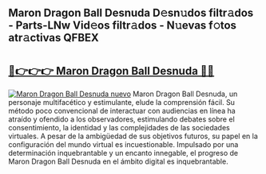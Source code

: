 ## Maron Dragon Ball Desnuda D𝚎sn𝚞dos filtr𝚊dos - Parts-LNw Vid𝚎os filtr𝚊dos - N𝚞evas f𝚘tos atr𝚊ctivas QFBEX

# <h2><a href="http://mb2raf.tromn.icu/?c=Maron+Dragon+Ball+Desnuda">🔗👉👉👉 Maron Dragon Ball Desnuda 🔗🔗</a></h2>

[![Maron Dragon Ball Desnuda nuevo](https://i.imgur.com/pEAQMta.gif)](http://mb2raf.tromn.icu/?c=Maron+Dragon+Ball+Desnuda)
Maron Dragon Ball Desnuda, un personaje multifacético y estimulante, elude la comprensión fácil. Su método poco convencional de interactuar con audiencias en línea ha atraído y ofendido a los observadores, estimulando debates sobre el consentimiento, la identidad y las complejidades de las sociedades virtuales. A pesar de la ambigüedad de sus objetivos futuros, su papel en la configuración del mundo virtual es incuestionable. Impulsado por una determinación inquebrantable y un encanto innegable, el progreso de Maron Dragon Ball Desnuda en el ámbito digital es inquebrantable.
